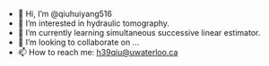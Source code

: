 - 👋 Hi, I’m @qiuhuiyang516
- 👀 I’m interested in hydraulic tomography.
- 🌱 I’m currently learning simultaneous successive linear estimator.
- 💞️ I’m looking to collaborate on ...
- 📫 How to reach me: h39qiu@uwaterloo.ca

<!---
qiuhuiyang516/qiuhuiyang516 is a ✨ special ✨ repository because its `README.md` (this file) appears on your GitHub profile.
You can click the Preview link to take a look at your changes.
--->
